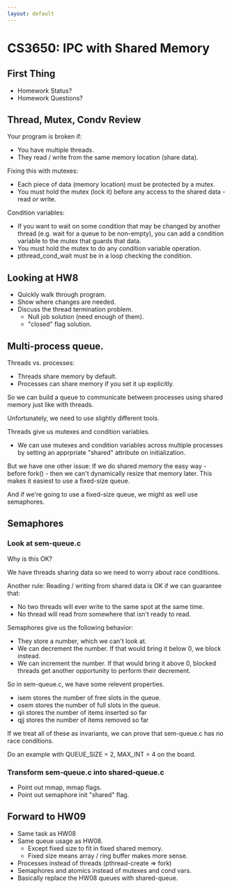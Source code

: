 ```yaml
---
layout: default
---
```


# CS3650: IPC with Shared Memory

## First Thing

 - Homework Status?
 - Homework Questions?

## Thread, Mutex, Condv Review

Your program is broken if:

 - You have multiple threads.
 - They read / write from the same memory location (share data).

Fixing this with mutexes:

 - Each piece of data (memory location) must be protected by a mutex.
 - You must hold the mutex (lock it) before any access to the shared
   data - read *or* write.
   
Condition variables:

 - If you want to wait on some condition that may be changed by another
   thread (e.g. wait for a queue to be non-empty), you can add a condition
   variable to the mutex that guards that data.
 - You must hold the mutex to do any condition variable operation.
 - pthread_cond_wait must be in a loop checking the condition.

## Looking at HW8

 - Quickly walk through program.
 - Show where changes are needed.
 - Discuss the thread termination problem.
   - Null job solution (need enough of them).
   - "closed" flag solution.
 
## Multi-process queue.

Threads vs. processes:

 - Threads share memory by default.
 - Processes can share memory if you set it up explicitly.
 
So we can build a queue to communicate between processes using
shared memory just like with threads.

Unfortunately, we need to use slightly different tools.

Threads give us mutexes and condition variables.

 - We can use mutexes and condition variables across
   multiple processes by setting an apprpriate "shared" attribute
   on initialization.
   
But we have one other issue: If we do shared memory the easy way - before fork() -
then we can't dynamically resize that memory later. This makes it easiest to use
a fixed-size queue.

And if we're going to use a fixed-size queue, we might as well use semaphores.

## Semaphores

### Look at sem-queue.c

Why is this OK?

We have threads sharing data so we need to worry about race conditions.

Another rule: Reading / writing from shared data is OK if we can guarantee
that:

 - No two threads will ever write to the same spot at the same time.
 - No thread will read from somewhere that isn't ready to read.
 
Semaphores give us the following behavior:

 - They store a number, which we can't look at.
 - We can decrement the number. If that would bring it below 0, we block instead.
 - We can increment the number. If that would bring it above 0, blocked threads
   get another opportunity to perform their decrement.

So in sem-queue.c, we have some relevent properties.

 - isem stores the number of free slots in the queue.
 - osem stores the number of full slots in the queue.
 - qii stores the number of items inserted so far
 - qjj stores the number of items removed so far

If we treat all of these as invariants, we can prove that
sem-queue.c has no race conditions.

Do an example with QUEUE\_SIZE = 2, MAX\_INT = 4 on the board.


### Transform sem-queue.c into shared-queue.c
   
 - Point out mmap, mmap flags.
 - Point out semaphore init "shared" flag.

## Forward to HW09

 - Same task as HW08
 - Same queue usage as HW08.
   - Except fixed size to fit in fixed shared memory.
   - Fixed size means array / ring buffer makes more sense.
 - Processes instead of threads (pthread-create => fork)
 - Semaphores and atomics instead of mutexes and cond vars.
 - Basically replace the HW08 queues with shared-queue.

